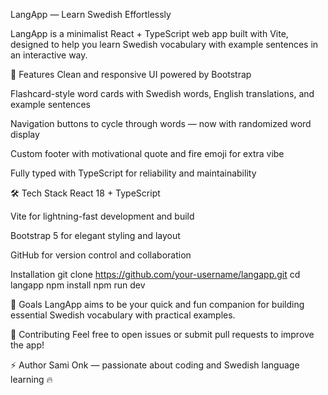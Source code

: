 LangApp — Learn Swedish Effortlessly

LangApp is a minimalist React + TypeScript web app built with Vite, designed to help you learn Swedish vocabulary with example sentences in an interactive way.

🚀 Features
Clean and responsive UI powered by Bootstrap

Flashcard-style word cards with Swedish words, English translations, and example sentences

Navigation buttons to cycle through words — now with randomized word display

Custom footer with motivational quote and fire emoji for extra vibe

Fully typed with TypeScript for reliability and maintainability



🛠 Tech Stack
React 18 + TypeScript

Vite for lightning-fast development and build

Bootstrap 5 for elegant styling and layout

GitHub for version control and collaboration

 Installation
git clone https://github.com/your-username/langapp.git
cd langapp
npm install
npm run dev

🎯 Goals
LangApp aims to be your quick and fun companion for building essential Swedish vocabulary with practical examples.


🙌 Contributing
Feel free to open issues or submit pull requests to improve the app!


⚡ Author
Sami Onk — passionate about coding and Swedish language learning 🔥
